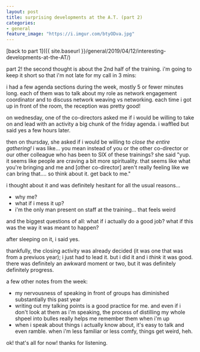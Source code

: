 ```yaml
---
layout: post
title: surprising developments at the A.T. (part 2)
categories: 
- general
feature_image: "https://i.imgur.com/btyODva.jpg"
---
```


[back to part 1]({{ site.baseurl }}/general/2019/04/12/interesting-developments-at-the-AT/)

part 2! the second thought is about the 2nd half of the training. i'm going to keep it short so that i'm not late for my call in 3 mins:

i had a few agenda sections during the week, mostly 5 or fewer minutes long. each of them was to talk about my role as network engagement coordinator and to discuss network weaving vs networking. each time i got up in front of the room, the reception was pretty good! 

on wednesday, one of the co-directors asked me if i would be willing to take on and lead with an activity a big chunk of the friday agenda. i waffled but said yes a few hours later.

then on thursday, she asked if i would be willing to _close the entire gathering!_ i was like... you mean instead of you or the other co-director or our other colleague who has been to SIX of these trainings? she said "yup. it seems like people are craving a bit more spirituality. that seems like what you're bringing and me and [other co-director] aren't really feeling like we can bring that.... so think about it. get back to me." 

i thought about it and was definitely hesitant for all the usual reasons...

* why me?
* what if i mess it up?
* i'm the only man present on staff at the training... that feels weird

and the biggest questions of all: what if i actually do a good job? what if this was the way it was meant to happen? 

after sleeping on it, i said yes. 

thankfully, the closing activity was already decided (it was one that was from a previuos year); i just had to lead it. but i did it and i _think_ it was good. there was definitely an awkward moment or two, but it was definitely definitely progress. 

a few other notes from the week:

* my nervousness of speaking in front of groups has diminished substantially this past year
* writing out my talking points is a good practice for me. and even if i don't look at them as i'm speaking, the process of distilling my whole shpeel into bulles really helps me remember them when i'm up
* when i speak about things i actually know about, it's easy to talk and even ramble. when i'm less familiar or less comfy, things get weird, heh. 

ok! that's all for now! thanks for listening. 



